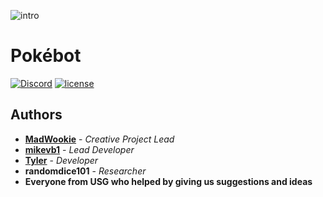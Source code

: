 ![intro](https://i.imgur.com/GWGthkH.png)

# Pokébot

[![Discord](https://img.shields.io/badge/discord-join%20us-brightgreen.svg)](https://discord.gg/YU5rNsk) 
[![license](https://img.shields.io/github/license/mashape/apistatus.svg)](https://github.com/MadWookie/Survivor-Bot/blob/master/LICENSE)

## Authors

* **[MadWookie]** - *Creative Project Lead*
* **[mikevb1]** - *Lead Developer*
* **[Tyler]** - *Developer*
* **randomdice101** - *Researcher*
* **Everyone from USG who helped by giving us suggestions and ideas**

[MadWookie]: https://github.com/MadWookie
[mikevb1]: https://github.com/mikevb1
[Tyler]: https://github.com/TheTrain2000
